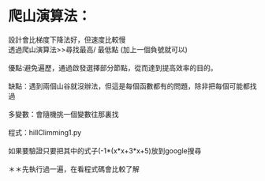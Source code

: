 <h1> 爬山演算法：</h1>
設計會比梯度下降法好，但速度比較慢 <br>
透過爬山演算法>>尋找最高/ 最低點 (加上一個負號就可以)<br>
<br>
優點:避免遍歷，通過啟發選擇部分節點，從而達到提高效率的目的。<br>
<br>
缺點：遇到兩個山谷就沒辦法，但這是每個函數都有的問題，除非把每個可能都找過<br>
<br>
多變數：會隨機挑一個變數往那裏找<br>
<br>
程式：hillClimming1.py<br>
<br>
如果要驗證只要把其中的式子(-1*(x*x+3*x+5)放到google搜尋<br>
<br>
＊＊先執行過一遍，在看程式碼會比較了解<br>
